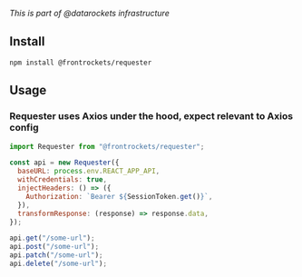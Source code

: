 _This is part of @datarockets infrastructure_

## Install

```
npm install @frontrockets/requester
```

## Usage

### Requester uses Axios under the hood, expect relevant to Axios config

```jsx
import Requester from "@frontrockets/requester";

const api = new Requester({
  baseURL: process.env.REACT_APP_API,
  withCredentials: true,
  injectHeaders: () => ({
    Authorization: `Bearer ${SessionToken.get()}`,
  }),
  transformResponse: (response) => response.data,
});

api.get("/some-url");
api.post("/some-url");
api.patch("/some-url");
api.delete("/some-url");
```
